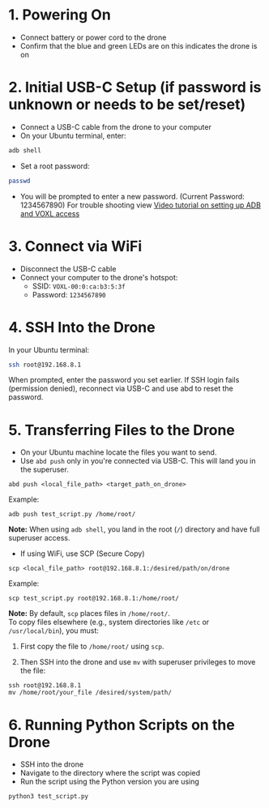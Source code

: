 
# 1. Powering On
- Connect battery or power cord to the drone
- Confirm that the blue and green LEDs are on this indicates the drone is on

# 2. Initial USB-C Setup (if password is unknown or needs to be set/reset)

- Connect a USB-C cable from the drone to your computer
- On your Ubuntu terminal, enter:
```bash
adb shell
```
- Set a root password:
```bash
passwd
```
- You will be prompted to enter a new password. (Current Password: 1234567890)
For trouble shooting view [Video tutorial on setting up ADB and VOXL access](https://www.youtube.com/watch?v=QcAgAjAQDvQ) 

# 3. Connect via WiFi
- Disconnect the USB-C cable
- Connect your computer to the drone's hotspot:
	- SSID: `VOXL-00:0:ca:b3:5:3f`
	- Password: `1234567890`

# 4. SSH Into the Drone
In your Ubuntu terminal:
```bash
ssh root@192.168.8.1
```
When prompted, enter the password you set earlier.
If SSH login fails (permission denied), reconnect via USB-C and use abd to reset the password.

# 5. Transferring Files to the Drone
- On your Ubuntu machine locate the files you want to send.
- Use `abd push` only in you're connected via USB-C. This will land you in the superuser.
```
abd push <local_file_path> <target_path_on_drone>
```
Example:
```
adb push test_script.py /home/root/
```
**Note:** When using `adb shell`, you land in the root (`/`) directory and have full superuser access.

- If using WiFi, use SCP (Secure Copy)
```
scp <local_file_path> root@192.168.8.1:/desired/path/on/drone
```
Example:
```
scp test_script.py root@192.168.8.1:/home/root/
```
 **Note:** By default, `scp` places files in `/home/root/`.  
To copy files elsewhere (e.g., system directories like `/etc` or `/usr/local/bin`), you must:

1. First copy the file to `/home/root/` using `scp`.
    
2. Then SSH into the drone and use `mv` with superuser privileges to move the file:
```
ssh root@192.168.8.1 
mv /home/root/your_file /desired/system/path/
```

# 6. Running Python Scripts on the Drone
- SSH into the drone
- Navigate to the directory where the script was copied
- Run the script using the Python version you are using
```
python3 test_script.py
```
